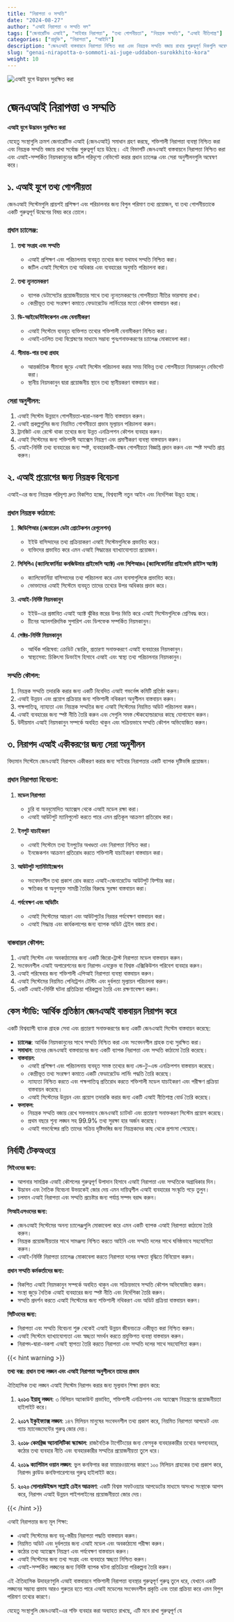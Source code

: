 ```yaml
---
title: "নিরাপত্তা ও সম্মতি"
date: "2024-08-27"
author: "এআই নিরাপত্তা ও সম্মতি দল"
tags: ["জেনারেটিভ এআই", "সাইবার নিরাপত্তা", "তথ্য গোপনীয়তা", "নিয়ন্ত্রক সম্মতি", "এআই নীতিশাস্ত্র"]
categories: ["প্রযুক্তি", "নিরাপত্তা", "আইনি"]
description: "জেনএআই বাস্তবায়নে নিরাপত্তা নিশ্চিত করা এবং নিয়ন্ত্রক সম্মতি বজায় রাখার গুরুত্বপূর্ণ দিকগুলি অন্বেষণ করুন, যার মধ্যে রয়েছে তথ্য গোপনীয়তা সুরক্ষা, নিয়ন্ত্রক বিবেচনা, এবং নিরাপদ এআই একীকরণের জন্য সেরা অনুশীলন।"
slug: "genai-nirapotta-o-sommoti-ai-juge-uddabon-surokkhito-kora"
weight: 10
---
```


![এআই যুগে উদ্ভাবন সুরক্ষিত করা](/10.png)

# জেনএআই নিরাপত্তা ও সম্মতি
**এআই যুগে উদ্ভাবন সুরক্ষিত করা**

যেহেতু সংস্থাগুলি ক্রমশ জেনারেটিভ এআই (জেনএআই) সমাধান গ্রহণ করছে, শক্তিশালী নিরাপত্তা ব্যবস্থা নিশ্চিত করা এবং নিয়ন্ত্রক সম্মতি বজায় রাখা সর্বোচ্চ গুরুত্বপূর্ণ হয়ে উঠছে। এই বিভাগটি জেনএআই বাস্তবায়নে নিরাপত্তা নিশ্চিত করা এবং এআই-সম্পর্কিত নিয়মকানুনের জটিল পরিদৃশ্যে নেভিগেট করার প্রধান চ্যালেঞ্জ এবং সেরা অনুশীলনগুলি অন্বেষণ করে।

## ১. এআই যুগে তথ্য গোপনীয়তা

জেনএআই সিস্টেমগুলি প্রায়শই প্রশিক্ষণ এবং পরিচালনার জন্য বিপুল পরিমাণ তথ্য প্রয়োজন, যা তথ্য গোপনীয়তাকে একটি গুরুত্বপূর্ণ উদ্বেগের বিষয় করে তোলে।

### প্রধান চ্যালেঞ্জ:

1. **তথ্য সংগ্রহ এবং সম্মতি**
   - এআই প্রশিক্ষণ এবং পরিচালনায় ব্যবহৃত তথ্যের জন্য যথাযথ সম্মতি নিশ্চিত করা।
   - জটিল এআই সিস্টেমে তথ্য অধিকার এবং ব্যবহারের অনুমতি পরিচালনা করা।

2. **তথ্য ন্যূনতমকরণ**
   - ব্যাপক ডেটাসেটের প্রয়োজনীয়তার সাথে তথ্য ন্যূনতমকরণের গোপনীয়তা নীতির ভারসাম্য রাখা।
   - কেন্দ্রীভূত তথ্য সংরক্ষণ কমাতে ফেডারেটেড লার্নিংয়ের মতো কৌশল বাস্তবায়ন করা।

3. **ডি-আইডেন্টিফিকেশন এবং বেনামীকরণ**
   - এআই সিস্টেমে ব্যবহৃত ব্যক্তিগত তথ্যের শক্তিশালী বেনামীকরণ নিশ্চিত করা।
   - এআই-চালিত তথ্য বিশ্লেষণের মাধ্যমে সম্ভাব্য পুনঃশনাক্তকরণের চ্যালেঞ্জ মোকাবেলা করা।

4. **সীমান্ত-পার তথ্য প্রবাহ**
   - আন্তর্জাতিক সীমানা জুড়ে এআই সিস্টেম পরিচালনা করার সময় বিভিন্ন তথ্য গোপনীয়তা নিয়মকানুন নেভিগেট করা।
   - স্থানীয় নিয়মকানুন দ্বারা প্রয়োজনীয় স্থানে তথ্য স্থানীয়করণ বাস্তবায়ন করা।

### সেরা অনুশীলন:

1. এআই সিস্টেম উন্নয়নে গোপনীয়তা-দ্বারা-নকশা নীতি বাস্তবায়ন করুন।
2. এআই প্রকল্পগুলির জন্য নিয়মিত গোপনীয়তা প্রভাব মূল্যায়ন পরিচালনা করুন।
3. ট্রানজিট এবং রেস্টে থাকা তথ্যের জন্য উন্নত এনক্রিপশন কৌশল ব্যবহার করুন।
4. এআই সিস্টেমের জন্য শক্তিশালী অ্যাক্সেস নিয়ন্ত্রণ এবং প্রমাণীকরণ ব্যবস্থা বাস্তবায়ন করুন।
5. এআই-নির্দিষ্ট তথ্য ব্যবহারের জন্য স্পষ্ট, ব্যবহারকারী-বান্ধব গোপনীয়তা বিজ্ঞপ্তি প্রদান করুন এবং স্পষ্ট সম্মতি প্রাপ্ত করুন।

## ২. এআই প্রয়োগের জন্য নিয়ন্ত্রক বিবেচনা

এআই-এর জন্য নিয়ন্ত্রক পরিদৃশ্য দ্রুত বিকশিত হচ্ছে, বিশ্বব্যাপী নতুন আইন এবং নির্দেশিকা উদ্ভূত হচ্ছে।

### প্রধান নিয়ন্ত্রক কাঠামো:

1. **জিডিপিআর (জেনারেল ডেটা প্রোটেকশন রেগুলেশন)**
   - ইইউ বাসিন্দাদের তথ্য প্রক্রিয়াকরণ এআই সিস্টেমগুলিকে প্রভাবিত করে।
   - ব্যক্তিদের প্রভাবিত করে এমন এআই সিদ্ধান্তের ব্যাখ্যাযোগ্যতা প্রয়োজন।

2. **সিসিপিএ (ক্যালিফোর্নিয়া কনজিউমার প্রাইভেসি অ্যাক্ট) এবং সিপিআরএ (ক্যালিফোর্নিয়া প্রাইভেসি রাইটস অ্যাক্ট)**
   - ক্যালিফোর্নিয়া বাসিন্দাদের তথ্য পরিচালনা করে এমন ব্যবসাগুলিকে প্রভাবিত করে।
   - ভোক্তাদের এআই সিস্টেমে ব্যবহৃত তাদের তথ্যের উপর অধিকার প্রদান করে।

3. **এআই-নির্দিষ্ট নিয়মকানুন**
   - ইইউ-এর প্রস্তাবিত এআই অ্যাক্ট ঝুঁকির স্তরের উপর ভিত্তি করে এআই সিস্টেমগুলিকে শ্রেণিবদ্ধ করে।
   - চীনের অ্যালগরিদমিক সুপারিশ এবং ডিপফেক সম্পর্কিত নিয়মকানুন।

4. **সেক্টর-নির্দিষ্ট নিয়মকানুন**
   - আর্থিক পরিষেবা: ক্রেডিট স্কোরিং, প্রতারণা সনাক্তকরণে এআই ব্যবহারের নিয়মকানুন।
   - স্বাস্থ্যসেবা: চিকিৎসা ডিভাইস হিসাবে এআই এবং স্বাস্থ্য তথ্য পরিচালনার নিয়মকানুন।

### সম্মতি কৌশল:

1. নিয়ন্ত্রক সম্মতি তদারকি করার জন্য একটি নিবেদিত এআই গভর্নেন্স কমিটি প্রতিষ্ঠা করুন।
2. এআই উন্নয়ন এবং প্রয়োগ প্রক্রিয়ার জন্য শক্তিশালী নথিকরণ অনুশীলন বাস্তবায়ন করুন।
3. পক্ষপাতিত্ব, ন্যায্যতা এবং নিয়ন্ত্রক সম্মতির জন্য এআই সিস্টেমের নিয়মিত অডিট পরিচালনা করুন।
4. এআই ব্যবহারের জন্য স্পষ্ট নীতি তৈরি করুন এবং সেগুলি সমস্ত স্টেকহোল্ডারদের কাছে যোগাযোগ করুন।
5. উদীয়মান এআই নিয়মকানুন সম্পর্কে অবহিত থাকুন এবং সক্রিয়ভাবে সম্মতি কৌশল অভিযোজিত করুন।

## ৩. নিরাপদ এআই একীকরণের জন্য সেরা অনুশীলন

বিদ্যমান সিস্টেমে জেনএআই নিরাপদে একীকরণ করার জন্য সাইবার নিরাপত্তার একটি ব্যাপক দৃষ্টিভঙ্গি প্রয়োজন।

### প্রধান নিরাপত্তা বিবেচনা:

1. **মডেল নিরাপত্তা**
   - চুরি বা অননুমোদিত অ্যাক্সেস থেকে এআই মডেল রক্ষা করা।
   - এআই আউটপুট ম্যানিপুলেট করতে পারে এমন প্রতিকূল আক্রমণ প্রতিরোধ করা।

2. **ইনপুট যাচাইকরণ**
   - এআই সিস্টেমে তথ্য ইনপুটের অখণ্ডতা এবং নিরাপত্তা নিশ্চিত করা।
   - ইনজেকশন আক্রমণ প্রতিরোধ করতে শক্তিশালী যাচাইকরণ বাস্তবায়ন করা।

3. **আউটপুট স্যানিটাইজেশন**
   - সংবেদনশীল তথ্য প্রকাশ রোধ করতে এআই-জেনারেটেড আউটপুট ফিল্টার করা।
   - ক্ষতিকর বা অনুপযুক্ত সামগ্রী তৈরির বিরুদ্ধে সুরক্ষা বাস্তবায়ন করা।

4. **পর্যবেক্ষণ এবং অডিটিং**
   - এআই সিস্টেমের আচরণ এবং আউটপুটের নিরন্তর পর্যবেক্ষণ বাস্তবায়ন করা।
   - এআই সিদ্ধান্ত এবং কার্যকলাপের জন্য ব্যাপক অডিট ট্রেইল বজায় রাখা।

### বাস্তবায়ন কৌশল:

1. এআই সিস্টেম এবং অবকাঠামোর জন্য একটি জিরো-ট্রাস্ট নিরাপত্তা মডেল বাস্তবায়ন করুন।
2. সংবেদনশীল এআই অপারেশনের জন্য নিরাপদ এনক্লেভ বা বিশ্বস্ত এক্সিকিউশন পরিবেশ ব্যবহার করুন।
3. এআই পরিষেবার জন্য শক্তিশালী এপিআই নিরাপত্তা ব্যবস্থা বাস্তবায়ন করুন।
4. এআই সিস্টেমের নিয়মিত পেনিট্রেশন টেস্টিং এবং দুর্বলতা মূল্যায়ন পরিচালনা করুন।
5. একটি এআই-নির্দিষ্ট ঘটনা প্রতিক্রিয়া পরিকল্পনা তৈরি এবং রক্ষণাবেক্ষণ করুন।

## কেস স্টাডি: আর্থিক প্রতিষ্ঠান জেনএআই বাস্তবায়ন নিরাপদ করে

একটি বিশ্বব্যাপী ব্যাংক গ্রাহক সেবা এবং প্রতারণা সনাক্তকরণের জন্য একটি জেনএআই সিস্টেম বাস্তবায়ন করেছে:

- **চ্যালেঞ্জ**: আর্থিক নিয়মকানুনের সাথে সম্মতি নিশ্চিত করা এবং সংবেদনশীল গ্রাহক তথ্য সুরক্ষিত করা।
- **সমাধান**: তাদের জেনএআই বাস্তবায়নের জন্য একটি ব্যাপক নিরাপত্তা এবং সম্মতি কাঠামো তৈরি করেছে।
- **বাস্তবায়ন**: 
  - এআই প্রশিক্ষণ এবং পরিচালনায় ব্যবহৃত সমস্ত তথ্যের জন্য এন্ড-টু-এন্ড এনক্রিপশন বাস্তবায়ন করেছে।
  - কেন্দ্রীভূত তথ্য সংরক্ষণ কমাতে একটি ফেডারেটেড লার্নিং পদ্ধতি তৈরি করেছে।
  - ন্যায্যতা নিশ্চিত করতে এবং পক্ষপাতিত্ব প্রতিরোধ করতে শক্তিশালী মডেল যাচাইকরণ এবং পরীক্ষণ প্রক্রিয়া বাস্তবায়ন করেছে।
  - এআই সিস্টেমের উন্নয়ন এবং প্রয়োগ তদারকি করার জন্য একটি এআই নীতিশাস্ত্র বোর্ড তৈরি করেছে।
- **ফলাফল**:
  - নিয়ন্ত্রক সম্মতি বজায় রেখে সফলভাবে জেনএআই চ্যাটবট এবং প্রতারণা সনাক্তকরণ সিস্টেম প্রয়োগ করেছে।
  - প্রথম বছরে শূন্য লঙ্ঘন সহ 99.9% তথ্য সুরক্ষা হার অর্জন করেছে।
  - এআই গভর্নেন্সের প্রতি তাদের সক্রিয় দৃষ্টিভঙ্গির জন্য নিয়ন্ত্রকদের কাছ থেকে প্রশংসা পেয়েছে।

## নির্বাহী টেকঅওয়ে

**সিইওদের জন্য:**
- আপনার সামগ্রিক এআই কৌশলের গুরুত্বপূর্ণ উপাদান হিসাবে এআই নিরাপত্তা এবং সম্মতিকে অগ্রাধিকার দিন।
- উদ্ভাবন এবং নৈতিক বিবেচনা উভয়কেই জোর দেয় এমন দায়িত্বশীল এআই ব্যবহারের সংস্কৃতি গড়ে তুলুন।
- চলমান এআই নিরাপত্তা এবং সম্মতি প্রচেষ্টার জন্য পর্যাপ্ত সম্পদ বরাদ্দ করুন।

**সিআইএসওদের জন্য:**
- জেনএআই সিস্টেমের অনন্য চ্যালেঞ্জগুলি মোকাবেলা করে এমন একটি ব্যাপক এআই নিরাপত্তা কাঠামো তৈরি করুন।
- নিয়ন্ত্রক প্রয়োজনীয়তার সাথে সামঞ্জস্য নিশ্চিত করতে আইনি এবং সম্মতি দলের সাথে ঘনিষ্ঠভাবে সহযোগিতা করুন।
- এআই-নির্দিষ্ট নিরাপত্তা চ্যালেঞ্জ মোকাবেলা করতে নিরাপত্তা দলের দক্ষতা বৃদ্ধিতে বিনিয়োগ করুন।

**প্রধান সম্মতি কর্মকর্তাদের জন্য:**
- বিকশিত এআই নিয়মকানুন সম্পর্কে অবহিত থাকুন এবং সক্রিয়ভাবে সম্মতি কৌশল অভিযোজিত করুন।
- সংস্থা জুড়ে নৈতিক এআই ব্যবহারের জন্য স্পষ্ট নীতি এবং নির্দেশিকা তৈরি করুন।
- সম্মতি প্রদর্শন করতে এআই সিস্টেমের জন্য শক্তিশালী নথিকরণ এবং অডিট প্রক্রিয়া বাস্তবায়ন করুন।

**সিটিওদের জন্য:**
- নিরাপত্তা এবং সম্মতি বিবেচনা শুরু থেকেই এআই উন্নয়ন জীবনচক্রে একীভূত করা নিশ্চিত করুন।
- এআই সিস্টেমে ব্যাখ্যাযোগ্যতা এবং স্বচ্ছতা সমর্থন করতে প্রযুক্তিগত ব্যবস্থা বাস্তবায়ন করুন।
- নিরাপদ-দ্বারা-নকশা এআই স্থাপত্য তৈরি করতে নিরাপত্তা এবং সম্মতি দলের সাথে সহযোগিতা করুন।

{{< hint warning >}}

**তথ্য বক্স: প্রধান তথ্য লঙ্ঘন এবং এআই নিরাপত্তা অনুশীলনে তাদের প্রভাব**

ঐতিহাসিক তথ্য লঙ্ঘন এআই সিস্টেম নিরাপদ করার জন্য মূল্যবান শিক্ষা প্রদান করে:

1. **২০১৩ ইয়াহু লঙ্ঘন**: ৩ বিলিয়ন অ্যাকাউন্ট প্রভাবিত, শক্তিশালী এনক্রিপশন এবং অ্যাক্সেস নিয়ন্ত্রণের প্রয়োজনীয়তা হাইলাইট করে।

2. **২০১৭ ইকুইফ্যাক্স লঙ্ঘন**: ১৪৭ মিলিয়ন মানুষের সংবেদনশীল তথ্য প্রকাশ করে, নিয়মিত নিরাপত্তা আপডেট এবং প্যাচ ম্যানেজমেন্টের গুরুত্ব জোর দেয়।

3. **২০১৮ কেমব্রিজ অ্যানালিটিকা স্ক্যান্ডাল**: রাজনৈতিক টার্গেটিংয়ের জন্য ফেসবুক ব্যবহারকারীর তথ্যের অপব্যবহার, কঠোর তথ্য ব্যবহার নীতি এবং ব্যবহারকারীর সম্মতির প্রয়োজনীয়তা তুলে ধরে।

4. **২০১৯ ক্যাপিটাল ওয়ান লঙ্ঘন**: ভুল কনফিগার করা ফায়ারওয়ালের কারণে ১০০ মিলিয়ন গ্রাহকের তথ্য প্রকাশ করে, নিরাপদ ক্লাউড কনফিগারেশনের গুরুত্ব হাইলাইট করে।

5. **২০২০ সোলারউইন্ডস সাপ্লাই চেইন আক্রমণ**: একটি বিশ্বস্ত সফটওয়্যার আপডেটের মাধ্যমে অসংখ্য সংস্থাকে আপস করে, নিরাপদ এআই উন্নয়ন পাইপলাইনের প্রয়োজনীয়তা জোর দেয়।

{{< /hint >}}

এআই নিরাপত্তার জন্য মূল শিক্ষা:
- এআই সিস্টেমের জন্য বহু-স্তরীয় নিরাপত্তা পদ্ধতি বাস্তবায়ন করুন।
- নিয়মিত অডিট এবং দুর্বলতার জন্য এআই মডেল এবং অবকাঠামো পরীক্ষা করুন।
- কঠোর তথ্য অ্যাক্সেস নিয়ন্ত্রণ এবং পর্যবেক্ষণ বাস্তবায়ন করুন।
- এআই সিস্টেমের জন্য তথ্য সংগ্রহ এবং ব্যবহারে স্বচ্ছতা নিশ্চিত করুন।
- এআই-সম্পর্কিত লঙ্ঘনের জন্য নির্দিষ্ট ব্যাপক ঘটনা প্রতিক্রিয়া পরিকল্পনা তৈরি করুন।

এই ঐতিহাসিক উদাহরণগুলি এআই বাস্তবায়নে শক্তিশালী নিরাপত্তা ব্যবস্থার গুরুত্বপূর্ণ গুরুত্ব তুলে ধরে, যেখানে একটি লঙ্ঘনের সম্ভাব্য প্রভাব আরও গুরুতর হতে পারে এআই মডেলের সংবেদনশীল প্রকৃতি এবং তারা প্রক্রিয়া করে এমন বিপুল পরিমাণ তথ্যের কারণে।


যেহেতু সংস্থাগুলি জেনএআই-এর শক্তি ব্যবহার করা অব্যাহত রাখছে, এটি মনে রাখা গুরুত্বপূর্ণ যে